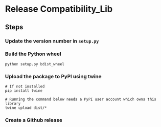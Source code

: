 # Release Compatibility_Lib

## Steps

### Update the version number in `setup.py`

### Build the Python wheel

```
python setup.py bdist_wheel
```

### Upload the package to PyPI using twine

```
# If not installed
pip install twine

# Running the command below needs a PyPI user account which owns this library
twine upload dist/*
```

### Create a Github release
